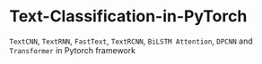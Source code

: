 # Text-Classification-in-PyTorch
`TextCNN`, `TextRNN`, `FastText`, `TextRCNN`, `BiLSTM Attention`, `DPCNN` and `Transformer` in Pytorch framework
